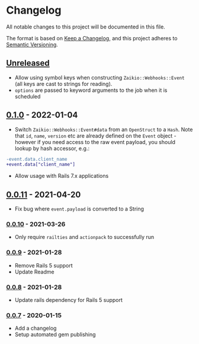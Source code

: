 # Changelog

All notable changes to this project will be documented in this file.

The format is based on [Keep a Changelog](https://keepachangelog.com/en/1.0.0/),
and this project adheres to [Semantic Versioning](https://semver.org/spec/v2.0.0.html).

## [Unreleased]

* Allow using symbol keys when constructing `Zaikio::Webhooks::Event` (all keys are cast
  to strings for reading).
* `options` are passed to keyword arguments to the job when it is scheduled

## [0.1.0] - 2022-01-04

* Switch `Zaikio::Webhooks::Event#data` from an `OpenStruct` to a `Hash`. Note that `id`,
  `name`, `version` etc are already defined on the `Event` object - however if you need
  access to the raw event payload, you should lookup by hash accessor, e.g.:

```diff
-event.data.client_name
+event.data["client_name"]
```

* Allow usage with Rails 7.x applications

## [0.0.11] - 2021-04-20

* Fix bug where `event.payload` is converted to a String

### [0.0.10] - 2021-03-26

* Only require `railties` and `actionpack` to successfully run

### [0.0.9] - 2021-01-28
* Remove Rails 5 support
* Update Readme
### [0.0.8] - 2021-01-28
* Update rails dependency for Rails 5 support

### [0.0.7] - 2020-01-15
* Add a changelog
* Setup automated gem publishing

[Unreleased]: https://github.com/zaikio/zaikio-webhooks/compare/v0.1.0...HEAD
[0.1.0]: https://github.com/zaikio/zaikio-webhooks/compare/v0.0.11...v0.1.0
[0.0.11]: https://github.com/zaikio/zaikio-webhooks/compare/v0.0.10...v0.0.11
[0.0.10]: https://github.com/zaikio/zaikio-webhooks/compare/v0.0.9...v0.0.10
[0.0.9]: https://github.com/zaikio/zaikio-webhooks/compare/v0.0.8...v0.0.9
[0.0.8]: https://github.com/zaikio/zaikio-webhooks/compare/v0.0.7...v0.0.8
[0.0.7]: https://github.com/zaikio/zaikio-webhooks/compare/55b26b3ea3982f13814d5b96e8650001f43fdc07...v0.0.7

